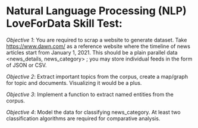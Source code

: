 # Natural Language Processing (NLP) LoveForData Skill Test:

*Objective 1*: You are required to scrap a website to generate dataset. Take https://www.dawn.com/ as a
reference website where the timeline of news articles start from January 1, 2021. This should be a plain
parallel data <news_details, news_category> ; you may store individual feeds in the form of JSON or CSV.

*Objective 2*: Extract important topics from the corpus, create a map/graph for topic and documents. Visualizing
it would be a plus.

*Objective 3*: Implement a function to extract named entities from the corpus.

*Objective 4*: Model the data for classifying news_category. At least two classification algorithms are required
for comparative analysis.
